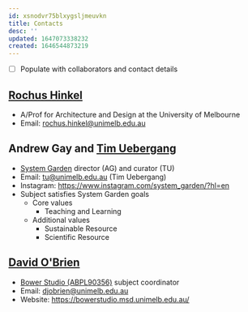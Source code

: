 ```yaml
---
id: xsnodvr75blxygsljmeuvkn
title: Contacts
desc: ''
updated: 1647073338232
created: 1646544873219
---
```


- [ ] Populate with collaborators and contact details

## [Rochus Hinkel](mailto:rochus.hinkel@unimelb.edu.au)

- A/Prof for Architecture and Design at the University of Melbourne
- Email: rochus.hinkel@unimelb.edu.au

## Andrew Gay and [Tim Uebergang](tu@unimelb.edu.au)

- [System Garden](http://maps.unimelb.edu.au/parkville/poi/system_garden) director (AG) and curator (TU)
- Email: tu@unimelb.edu.au (Tim Uebergang)
- Instagram: <https://www.instagram.com/system_garden/?hl=en>
- Subject satisfies System Garden goals
  - Core values
    - Teaching and Learning
  - Additional values
    - Sustainable Resource
    - Scientific Resource

## [David O'Brien](mailto:djobrien@unimelb.edu.au)

- [Bower Studio (ABPL90356)](https://bowerstudio.msd.unimelb.edu.au/) subject coordinator
- Email: djobrien@unimelb.edu.au
- Website: <https://bowerstudio.msd.unimelb.edu.au/>
